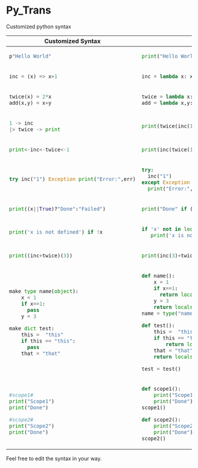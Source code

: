 # Py_Trans

Customized python syntax

<table>

<thead>

<tr>

<th>Customized Syntax</th>

<th>Original Syntax</th>

</tr>

</thead>

<tbody>

<tr>

<td>

```py
p"Hello World"
```

</td>

<td>

```py
print("Hello World")
```

</td>

</tr>

<tr>

<td>

```py
inc = (x) => x+1
```

</td>

<td>

```py
inc = lambda x: x+1
```

</td>

</tr>

<tr>

<td>

```py
twice(x) = 2*x
add(x,y) = x+y
```

</td>

<td>

```py
twice = lambda x:2*x
add = lambda x,y:x+y
```

</td>

</tr>

<tr>

<td>

```py
1 -> inc
|> twice -> print
```

</td>

<td>

```py
print(twice(inc(1)))
```

</td>

</tr>

<tr>

<td>

```py
print<-inc<-twice<-1
```

</td>

<td>

```py
print(inc(twice(1)))
```

</td>

</tr>

<tr>

<td>

```py
try inc("1") Exception print("Error:",err)
```

</td>

<td>

```py
try:
  inc("1")
except Exception as err:
  print("Error:",err)
```

</td>

</tr>

<tr>

<td>

```py
print((x||True)?"Done":"Failed")
```

</td>

<td>

```py
print("Done" if (x if 'x' in locals() else True) else "Failed")
```

</td>

</tr>

<tr>

<td>

```py
print('x is not defined') if !x
```

</td>

<td>

```py
if 'x' not in locals():
   print('x is not defined')
```

</td>

</tr>

<tr>

<td>

```py
print((inc+twice)(3))
```

</td>

<td>

```py
print(inc(3)+twice(3))
```

</td>

</tr>

<tr>

<td>

```py
make type name(object):
    x = 1
    if x==1:
      pass
    y = 3

make dict test:
    this =  "this"
    if this == "this":
      pass
    that = "that"
```

</td>

<td>

```py
def name():
    x = 1
    if x==1:
      return locals()
    y = 3
    return locals()
name = type("name", (object,), name())

def test():
    this =  "this"
    if this == "this":
        return locals()
    that = "that"
    return locals()

test = test()
```

</td>

</tr>

<tr>

<td>

```py
#scope1#
print("Scope1")
print("Done")

#scope2#
print("Scope2")
print("Done")
```

</td>

<td>

```py
def scope1():
    print("Scope1")
    print("Done")
scope1()

def scope2():
    print("Scope2")
    print("Done")
scope2()
```

</td>

</tr>

</tbody>

</table>

Feel free to edit the syntax in your way.
